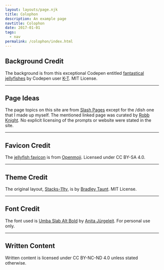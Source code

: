 ```yaml
---
layout: layouts/page.njk
title: Colophon
description: An example page
navtitle: Colophon
date: 2017-01-01
tags:
  - nav
permalink: /colophon/index.html
---
```


## Background Credit

The background is from this exceptional Codepen entitled [fantastical jellyfishes](https://codepen.io/K-T/pen/eWGaWo) by Codepen user [K-T](https://codepen.io/K-T). MIT License.

---

## Page Ideas

The page topics on this site are from [Slash Pages](https://slashpages.net/) except for the /dish one that I made up myself. The mentioned linked page was curated by [Robb Knight](https://rknight.me/). No explicit licensing of the prompts or website were stated in the site.

---

## Favicon Credit

The <a href="https://openmoji.org/library/emoji-1FABC/">jellyfish favicon</a> is from <a href="https://openmoji.org/">Openmoji</a>. Licensed under CC BY-SA 4.0.

---

## Theme Credit 

The original layout, [Stacks-11ty](https://github.com/bradleytaunt/stacks-11ty), is by [Bradley Taunt](https://btxx.org/). MIT License.

---

## Font Credit

The font used is <a href="https://www.dafont.com/umba-slab.font">Umba Slab Alt Bold</a> by <a href="https://www.typethis.studio/">Anita Jürgeleit</a>. For personal use only.

---

## Written Content

Written content is licensed under CC BY-NC-ND 4.0 unless stated otherwise.